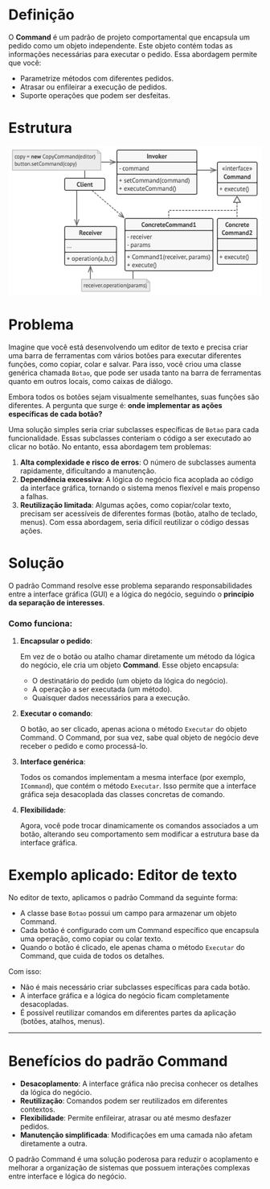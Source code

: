 # **Definição**

O **Command** é um padrão de projeto comportamental que encapsula um pedido como um objeto independente. Este objeto contém todas as informações necessárias para executar o pedido. Essa abordagem permite que você:

- Parametrize métodos com diferentes pedidos.
- Atrasar ou enfileirar a execução de pedidos.
- Suporte operações que podem ser desfeitas.

# Estrutura

![structure.png](https://github.com/oNicolasSB/DesignPatternsJava/blob/main/Command/structure.png)

# **Problema**

Imagine que você está desenvolvendo um editor de texto e precisa criar uma barra de ferramentas com vários botões para executar diferentes funções, como copiar, colar e salvar. Para isso, você criou uma classe genérica chamada `Botao`, que pode ser usada tanto na barra de ferramentas quanto em outros locais, como caixas de diálogo.

Embora todos os botões sejam visualmente semelhantes, suas funções são diferentes. A pergunta que surge é: **onde implementar as ações específicas de cada botão?**

Uma solução simples seria criar subclasses específicas de `Botao` para cada funcionalidade. Essas subclasses conteriam o código a ser executado ao clicar no botão. No entanto, essa abordagem tem problemas:

1. **Alta complexidade e risco de erros**: O número de subclasses aumenta rapidamente, dificultando a manutenção.
2. **Dependência excessiva**: A lógica do negócio fica acoplada ao código da interface gráfica, tornando o sistema menos flexível e mais propenso a falhas.
3. **Reutilização limitada**: Algumas ações, como copiar/colar texto, precisam ser acessíveis de diferentes formas (botão, atalho de teclado, menus). Com essa abordagem, seria difícil reutilizar o código dessas ações.

# **Solução**

O padrão Command resolve esse problema separando responsabilidades entre a interface gráfica (GUI) e a lógica do negócio, seguindo o **princípio da separação de interesses**.

### Como funciona:

1. **Encapsular o pedido**:
    
    Em vez de o botão ou atalho chamar diretamente um método da lógica do negócio, ele cria um objeto **Command**. Esse objeto encapsula:
    
    - O destinatário do pedido (um objeto da lógica do negócio).
    - A operação a ser executada (um método).
    - Quaisquer dados necessários para a execução.
2. **Executar o comando**:
    
    O botão, ao ser clicado, apenas aciona o método `Executar` do objeto Command. O Command, por sua vez, sabe qual objeto de negócio deve receber o pedido e como processá-lo.
    
3. **Interface genérica**:
    
    Todos os comandos implementam a mesma interface (por exemplo, `ICommand`), que contém o método `Executar`. Isso permite que a interface gráfica seja desacoplada das classes concretas de comando.
    
4. **Flexibilidade**:
    
    Agora, você pode trocar dinamicamente os comandos associados a um botão, alterando seu comportamento sem modificar a estrutura base da interface gráfica.
    

# **Exemplo aplicado: Editor de texto**

No editor de texto, aplicamos o padrão Command da seguinte forma:

- A classe base `Botao` possui um campo para armazenar um objeto Command.
- Cada botão é configurado com um Command específico que encapsula uma operação, como copiar ou colar texto.
- Quando o botão é clicado, ele apenas chama o método `Executar` do Command, que cuida de todos os detalhes.

Com isso:

- Não é mais necessário criar subclasses específicas para cada botão.
- A interface gráfica e a lógica do negócio ficam completamente desacopladas.
- É possível reutilizar comandos em diferentes partes da aplicação (botões, atalhos, menus).

---

# **Benefícios do padrão Command**

- **Desacoplamento**: A interface gráfica não precisa conhecer os detalhes da lógica do negócio.
- **Reutilização**: Comandos podem ser reutilizados em diferentes contextos.
- **Flexibilidade**: Permite enfileirar, atrasar ou até mesmo desfazer pedidos.
- **Manutenção simplificada**: Modificações em uma camada não afetam diretamente a outra.

O padrão Command é uma solução poderosa para reduzir o acoplamento e melhorar a organização de sistemas que possuem interações complexas entre interface e lógica do negócio.